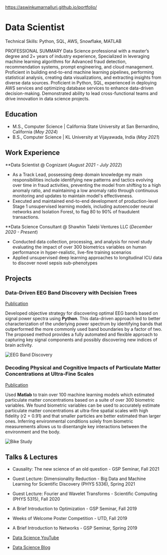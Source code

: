 https://aswinkumarnalluri.github.io/portfolio/

# Data Scientist
Technical Skills: Python, SQL, AWS, Snowflake, MATLAB

PROFESSIONAL SUMMARY 
Data Science professional with a master’s degree and 2+ years of industry experience, Specialized in leveraging machine learning algorithms for Advanced fraud detection, recommendation systems, prompt engineering, and cloud management. Proficient in building end-to-end machine learning pipelines, performing statistical analysis, creating data visualizations, and extracting insights from diverse data sources. Proficient in Python, SQL, experienced in deploying AWS services and optimizing database services to enhance data-driven decision-making. Demonstrated ability to lead cross-functional teams and drive innovation in data science projects.


## Education								       		
- M.S., Computer Science	| California State University at San Bernardino, California (_May 2024_)	 			        		
- B.S., Computer Science | KL University at Vijayawada, India (_May 2021_)

## Work Experience
**Data Scientist @ Cognizant (_August 2021 - July 2022_)
- As a Track Lead, possessing deep domain knowledge my main responsibilities include identifying new patterns and tactics evolving over time in fraud activities, preventing the model from shifting to a high anomaly ratio, and maintaining a low anomaly ratio through continuous monitoring and updates to maintain model's effectiveness.
- Executed and maintained end-to-end development of production-level Stage 1 unsupervised learning models, including autoencoder neural networks and Isolation Forest, to flag 80 to 90% of fraudulent transactions.

**Data Science Consultant @ Shawhin Talebi Ventures LLC (_December 2020 - Present_)
- Conducted data collection, processing, and analysis for novel study evaluating the impact of over 300 biometrics variables on human performance in hyper-realistic, live-fire training scenarios
- Applied unsupervised deep learning approaches to longitudinal ICU data to discover novel sepsis sub-phenotypes

## Projects
### Data-Driven EEG Band Discovery with Decision Trees
[Publication](https://www.mdpi.com/1424-8220/22/8/3048)

Developed objective strategy for discovering optimal EEG bands based on signal power spectra using **Python**. This data-driven approach led to better characterization of the underlying power spectrum by identifying bands that outperformed the more commonly used band boundaries by a factor of two. The proposed method provides a fully automated and flexible approach to capturing key signal components and possibly discovering new indices of brain activity.

![EEG Band Discovery](/assets/img/eeg_band_discovery.jpeg)

### Decoding Physical and Cognitive Impacts of Particulate Matter Concentrations at Ultra-Fine Scales
[Publication](https://www.mdpi.com/1424-8220/22/11/4240)

Used **Matlab** to train over 100 machine learning models which estimated particulate matter concentrations based on a suite of over 300 biometric variables. We found biometric variables can be used to accurately estimate particulate matter concentrations at ultra-fine spatial scales with high fidelity (r2 = 0.91) and that smaller particles are better estimated than larger ones. Inferring environmental conditions solely from biometric measurements allows us to disentangle key interactions between the environment and the body.

![Bike Study](/assets/img/bike_study.jpeg)

## Talks & Lectures
- Causality: The new science of an old question - GSP Seminar, Fall 2021
- Guest Lecture: Dimensionality Reduction - Big Data and Machine Learning for Scientific Discovery (PHYS 5336), Spring 2021
- Guest Lecture: Fourier and Wavelet Transforms - Scientific Computing (PHYS 5315), Fall 2020
- A Brief Introduction to Optimization - GSP Seminar, Fall 2019
- Weeks of Welcome Poster Competition - UTD, Fall 2019
- A Brief Introduction to Networks - GSP Seminar, Spring 2019

- [Data Science YouTube](https://www.youtube.com/channel/UCa9gErQ9AE5jT2DZLjXBIdA)

- [Data Science Blog](https://medium.com/@shawhin)
